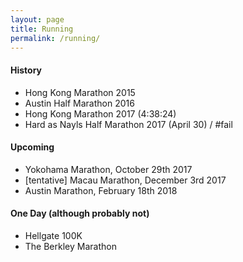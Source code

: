 ```yaml
---
layout: page
title: Running
permalink: /running/
---
```


#### History

- Hong Kong Marathon 2015
- Austin Half Marathon 2016
- Hong Kong Marathon 2017 (4:38:24)
- Hard as Nayls Half Marathon 2017 (April 30) / #fail

#### Upcoming

- Yokohama Marathon, October 29th 2017
- [tentative] Macau Marathon, December 3rd 2017
- Austin Marathon, February 18th 2018

#### One Day (although probably not)

- Hellgate 100K
- The Berkley Marathon